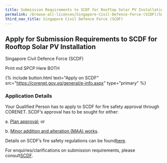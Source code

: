 ```yaml
---
title: Submission Requirements to SCDF for Rooftop Solar PV Installation
permalink: /browse-all-licences/Singapore-Civil-Defence-Force-(SCDF)/Submission-Requirements-to-SCDF-for-Rooftop-Solar-PV-Installation
third_nav_title: Singapore Civil Defence Force (SCDF)
---
```


## Apply for Submission Requirements to SCDF for Rooftop Solar PV Installation

Singapore Civil Defence Force (SCDF)

Print md SPCP Here BOTH

{% include button.html text="Apply on SCDF" src="https://corenet.gov.sg/general/e-info.aspx" type="primary" %}

### Application Details

<p>Your Qualified Person has to apply to SCDF for fire safety approval through CORENET. SCDF&rsquo;s approval has to be sought for either:</p>
<p>a. <a href="https://www.scdf.gov.sg/home/fire-safety/plans-and-consultations/plan-approval" target="_blank" rel="noopener">Plan approval</a>; or</p>
<p>b. <a href="https://www.scdf.gov.sg/home/fire-safety/plans-and-consultations/minor-addition-alteration-works" target="_blank" rel="noopener">Minor addition and alteration (MAA) works</a>.</p>
<p>Details on SCDF&rsquo;s fire safety regulations can be found<a href="https://www.scdf.gov.sg/home/fire-safety/downloads/acts-codes-regulations" target="_blank" rel="noopener">here</a>.</p>
<p>For enquiries/clarifications on submission requirements, please consult<a href="https://www.scdf.gov.sg/home/fire-safety/plans-and-consultations/consultations" target="_blank" rel="noopener">SCDF</a>.</p>

